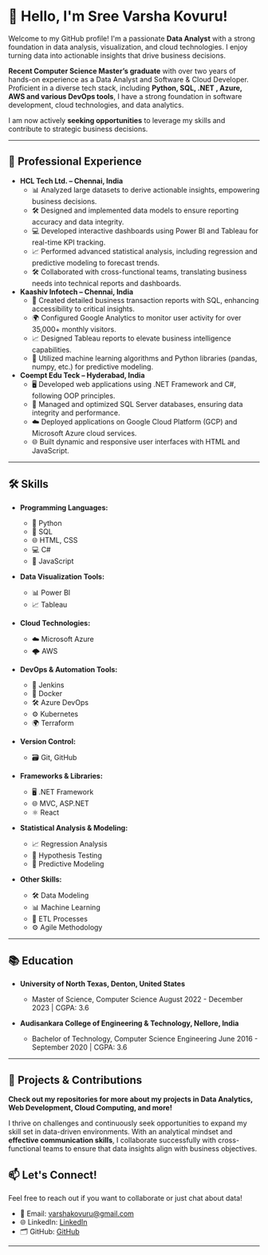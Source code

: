 # 👋 Hello, I'm Sree Varsha Kovuru!

Welcome to my GitHub profile! I'm a passionate **Data Analyst** with a strong foundation in data analysis, visualization, and cloud technologies. I enjoy turning data into actionable insights that drive business decisions.

**Recent Computer Science Master’s graduate** with over two years of hands-on experience as a Data Analyst and Software & Cloud Developer. Proficient in a diverse tech stack, including **Python, SQL, .NET , Azure, AWS and various DevOps tools**, I have a strong foundation in software development, cloud technologies, and data analytics.  

I am now actively **seeking opportunities** to leverage my skills and contribute to strategic business decisions.

---
## 💼 Professional Experience
- **HCL Tech Ltd. – Chennai, India**
    - 📊 Analyzed large datasets to derive actionable insights, empowering business decisions.
    - 🛠️ Designed and implemented data models to ensure reporting accuracy and data integrity.  
    - 💻 Developed interactive dashboards using Power BI and Tableau for real-time KPI tracking.
    - 📈 Performed advanced statistical analysis, including regression and predictive modeling to forecast trends.
    - 🛠️ Collaborated with cross-functional teams, translating business needs into technical reports and dashboards.
 - **Kaashiv Infotech – Chennai, India**
    - 📑 Created detailed business transaction reports with SQL, enhancing accessibility to critical insights.
    - 🌍 Configured Google Analytics to monitor user activity for over 35,000+ monthly visitors.
    - 📈 Designed Tableau reports to elevate business intelligence capabilities.
    - 🤖 Utilized machine learning algorithms and Python libraries (pandas, numpy, etc.) for predictive modeling.
- **Coempt Edu Teck – Hyderabad, India**
    - 🖥️ Developed web applications using .NET Framework and C#, following OOP principles.
    - 💾 Managed and optimized SQL Server databases, ensuring data integrity and performance.
    - ☁️ Deployed applications on Google Cloud Platform (GCP) and Microsoft Azure cloud services.
    - 🌐 Built dynamic and responsive user interfaces with HTML and JavaScript.

---

## 🛠️ Skills

- **Programming Languages:**
  - 🐍 Python
  - 💾 SQL
  - 🌐 HTML, CSS
  - 💻 C#
  - 📜 JavaScript
  
- **Data Visualization Tools:**
  - 📊 Power BI
  - 📈 Tableau
  
- **Cloud Technologies:**
  - ☁️ Microsoft Azure
  - 🌩️ AWS
    
- **DevOps & Automation Tools:**
  - 🔄 Jenkins
  - 🐋 Docker
  - 🛠️ Azure DevOps
  - ⚙️ Kubernetes
  - 🌍 Terraform

- **Version Control:**
  - 🗃️ Git, GitHub

- **Frameworks & Libraries:**
  - 🖥️ .NET Framework
  - 🌐 MVC, ASP.NET
  - ⚛️ React

- **Statistical Analysis & Modeling:**
  - 📈 Regression Analysis
  - 🧪 Hypothesis Testing
  - 🔮 Predictive Modeling

- **Other Skills:**
  - 🛠️ Data Modeling
  - 📊 Machine Learning
  - 🔄 ETL Processes
  - ⚙️ Agile Methodology
  
---
## 📚 Education
- **University of North Texas, Denton, United States**
    - Master of Science, Computer Science            August 2022 - December 2023 | CGPA: 3.6

- **Audisankara College of Engineering & Technology, Nellore, India**
    - Bachelor of Technology, Computer Science Engineering            June 2016 - September 2020 | CGPA: 3.6

---

## 🚀 Projects & Contributions
**Check out my repositories for more about my projects in Data Analytics, Web Development, Cloud Computing, and more!**


I thrive on challenges and continuously seek opportunities to expand my skill set in data-driven environments. With an analytical mindset and **effective communication skills**, I collaborate successfully with cross-functional teams to ensure that data insights align with business objectives.


## 📫 Let's Connect!

Feel free to reach out if you want to collaborate or just chat about data!  
- 📧 Email: [varshakovuru@gmail.com](mailto:varshakovuru@gmail.com)  
- 🌐 LinkedIn: [LinkedIn](https://www.linkedin.com/in/sree-varsha-kovuru/)
- 🗂️ GitHub: [GitHub](https://github.com/sreevarshakovuru)


---


